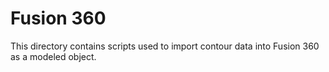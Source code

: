# Fusion 360

This directory contains scripts used to import contour data into Fusion 360 as a modeled object.